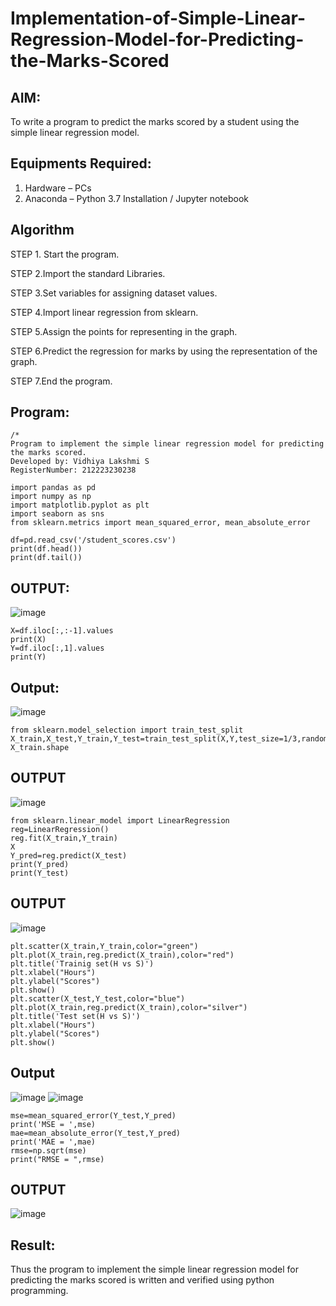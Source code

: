 # Implementation-of-Simple-Linear-Regression-Model-for-Predicting-the-Marks-Scored

## AIM:

To write a program to predict the marks scored by a student using the simple linear regression model.

## Equipments Required:

1. Hardware – PCs
2. Anaconda – Python 3.7 Installation / Jupyter notebook

## Algorithm

STEP 1. Start the program.

STEP 2.Import the standard Libraries.

STEP 3.Set variables for assigning dataset values.

STEP 4.Import linear regression from sklearn.

STEP 5.Assign the points for representing in the graph.

STEP 6.Predict the regression for marks by using the representation of the graph.

STEP 7.End the program.


## Program:

```
/*
Program to implement the simple linear regression model for predicting the marks scored.
Developed by: Vidhiya Lakshmi S
RegisterNumber: 212223230238

import pandas as pd
import numpy as np
import matplotlib.pyplot as plt
import seaborn as sns
from sklearn.metrics import mean_squared_error, mean_absolute_error

df=pd.read_csv('/student_scores.csv')
print(df.head())
print(df.tail())
```
## OUTPUT:

![image](https://github.com/user-attachments/assets/6935bc03-7335-4fc7-9f6b-c4f0aab54181)

```
X=df.iloc[:,:-1].values
print(X)
Y=df.iloc[:,1].values
print(Y)
````

## Output:

![image](https://github.com/user-attachments/assets/158653ec-d5c0-4023-a0a8-2b4c7cbc458e)
```
from sklearn.model_selection import train_test_split
X_train,X_test,Y_train,Y_test=train_test_split(X,Y,test_size=1/3,random_state=0)
X_train.shape
```
## OUTPUT

![image](https://github.com/user-attachments/assets/abd5cf21-91f7-4df0-a757-5d5acc5dc1f4)

```
from sklearn.linear_model import LinearRegression
reg=LinearRegression()
reg.fit(X_train,Y_train)
X
Y_pred=reg.predict(X_test)
print(Y_pred)
print(Y_test)
```
## OUTPUT

![image](https://github.com/user-attachments/assets/76eeca9f-534c-43cf-9964-ba284a0e0bc6)

```
plt.scatter(X_train,Y_train,color="green")
plt.plot(X_train,reg.predict(X_train),color="red")
plt.title('Trainig set(H vs S)')
plt.xlabel("Hours")
plt.ylabel("Scores")
plt.show()
plt.scatter(X_test,Y_test,color="blue")
plt.plot(X_train,reg.predict(X_train),color="silver")
plt.title('Test set(H vs S)')
plt.xlabel("Hours")
plt.ylabel("Scores")
plt.show()
```
## Output

![image](https://github.com/user-attachments/assets/763dcc71-0302-4ab8-bff1-316c11d7a3f3)
![image](https://github.com/user-attachments/assets/76bebaa9-08e0-4ceb-a306-5e84575684de)

```
mse=mean_squared_error(Y_test,Y_pred)
print('MSE = ',mse)
mae=mean_absolute_error(Y_test,Y_pred)
print('MAE = ',mae)
rmse=np.sqrt(mse)
print("RMSE = ",rmse)
```
## OUTPUT

![image](https://github.com/user-attachments/assets/d783abd5-c735-4fb8-807d-e1d93182fb74)


## Result:

Thus the program to implement the simple linear regression model for predicting the marks scored is written and verified using python programming.
